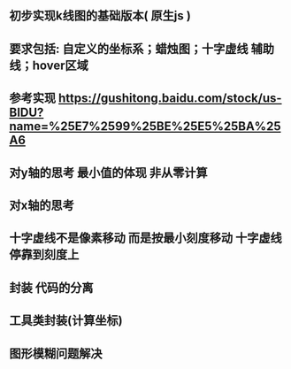 ## 初步实现k线图的基础版本( 原生js )
## 要求包括: 自定义的坐标系；蜡烛图；十字虚线 辅助线；hover区域
## 参考实现 https://gushitong.baidu.com/stock/us-BIDU?name=%25E7%2599%25BE%25E5%25BA%25A6

## 对y轴的思考 最小值的体现 非从零计算 
## 对x轴的思考
## 十字虚线不是像素移动 而是按最小刻度移动 十字虚线停靠到刻度上
## 封装 代码的分离
## 工具类封装(计算坐标)
## 图形模糊问题解决